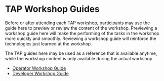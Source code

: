 # TAP Workshop Guides 

Before or after attending each TAP workshop, participants may use the guide here 
to preview or review the content of the workshop. Previewing a workshop guide here 
will make the performing of the tasks in the workshop more quickly and smoothly. 
Reviewing a workshop guide will reinforce the technologies just learned at the workshop.



The TAP guides here may be used as a reference that is available anytime, 
while the workshop content is only available during the actual workshop.

- [Operator Workshop Guide](./Operators/workshop-overview.md)
- [Developer Workshop Guide](./Developers/workshop-overview.md)
